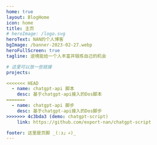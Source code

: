 ```yaml
---
home: true
layout: BlogHome
icon: home
title: 主页
# heroImage: /logo.svg
heroText: NAN的个人博客
bgImage: /banner-2023-02-27.webp
heroFullScreen: true
tagline: 逆境能给一个人丰富并锻炼自己的机会

# 这里可以放一些链接
projects:

<<<<<<< HEAD
  - name: chatgpt-api 脚本
    desc: 基于chatgpt-api接入的Dos脚本
=======
  - name: chatgpt-api 脚步
    desc: 基于chatgpt-api接入的Dos脚步
>>>>>>> 4c3bda3 (demo: chatgpt-script)
    link: https://github.com/export-nan/chatgpt-script

footer: 这里是页脚 _(:з」∠)_
---
```


<!-- 这是一个博客主页的案例。

要使用此布局，你应该在页面前端设置 `layout: BlogHome` 和 `home: true`。

相关配置文档请见 [博客主页](https://theme-hope.vuejs.press/zh/guide/blog/home/)。 -->

